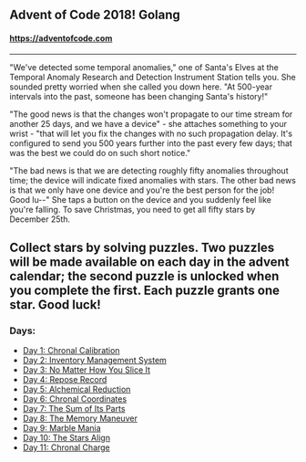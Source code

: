## Advent of Code 2018! Golang
#### https://adventofcode.com
---
"We've detected some temporal anomalies," one of Santa's Elves at the Temporal Anomaly Research and Detection Instrument Station tells you. She sounded pretty worried when she called you down here. "At 500-year intervals into the past, someone has been changing Santa's history!"

"The good news is that the changes won't propagate to our time stream for another 25 days, and we have a device" - she attaches something to your wrist - "that will let you fix the changes with no such propagation delay. It's configured to send you 500 years further into the past every few days; that was the best we could do on such short notice."

"The bad news is that we are detecting roughly fifty anomalies throughout time; the device will indicate fixed anomalies with stars. The other bad news is that we only have one device and you're the best person for the job! Good lu--" She taps a button on the device and you suddenly feel like you're falling. To save Christmas, you need to get all fifty stars by December 25th.

Collect stars by solving puzzles. Two puzzles will be made available on each day in the advent calendar; the second puzzle is unlocked when you complete the first. Each puzzle grants one star. Good luck!
---
### Days:
- [Day 1: Chronal Calibration](https://github.com/atssteve/advent_of_code_2018/tree/master/day_1) 
- [Day 2: Inventory Management System](https://github.com/atssteve/advent_of_code_2018/tree/master/day_2)
- [Day 3: No Matter How You Slice It](https://github.com/atssteve/advent_of_code_2018/tree/master/day_3)
- [Day 4: Repose Record](https://github.com/atssteve/advent_of_code_2018/tree/master/day_4)
- [Day 5: Alchemical Reduction](https://github.com/atssteve/advent_of_code_2018/tree/master/day_5)
- [Day 6: Chronal Coordinates](https://github.com/atssteve/advent_of_code_2018/tree/master/day_6)
- [Day 7: The Sum of Its Parts](https://github.com/atssteve/advent_of_code_2018/tree/master/day_7)
- [Day 8: The Memory Maneuver](https://github.com/atssteve/advent_of_code_2018/tree/master/day_8)
- [Day 9: Marble Mania](https://github.com/atssteve/advent_of_code_2018/tree/master/day_9)
- [Day 10: The Stars Align](https://github.com/atssteve/advent_of_code_2018/tree/master/day_10)
- [Day 11: Chronal Charge](https://github.com/atssteve/advent_of_code_2018/tree/master/day_11)